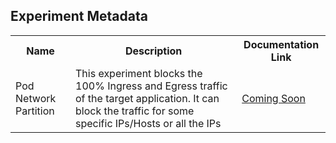 ## Experiment Metadata

<table>
<tr>
<th> Name </th>
<th> Description </th>
<th> Documentation Link </th>
</tr>
<tr>
 <td> Pod Network Partition </td>
 <td> This experiment blocks the 100% Ingress and Egress traffic of the target application. It can block the traffic for some specific IPs/Hosts or all the IPs</td>
 <td> <a href=""> Coming Soon </a> </td>
 </tr>
 </table>
